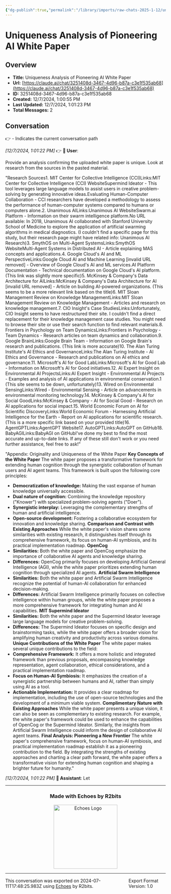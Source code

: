 ```yaml
---
{"dg-publish":true,"permalink":"/library/imports/raw-chats-2025-1-12/uniqueness-analysis-of-pioneering-ai-white-paper/"}
---
```


# Uniqueness Analysis of Pioneering AI White Paper

## Overview
- **Title:** Uniqueness Analysis of Pioneering AI White Paper
- **Url:** [https://claude.ai/chat/3251408d-3467-4d96-b87a-c3e1f535ab68](https://claude.ai/chat/3251408d-3467-4d96-b87a-c3e1f535ab68)
- **ID:** 3251408d-3467-4d96-b87a-c3e1f535ab68
- **Created:** 12/7/2024, 1:00:55 PM
- **Last Updated:** 12/7/2024, 1:01:23 PM
- **Total Messages:** 2

## Conversation
👉 - Indicates the current conversation path

<i>[12/7/2024, 1:01:22 PM]</i> 👉 <b>👤 User</b>: 

Provide an analysis confirming the uploaded white paper is unique. Look at research from the sources in the pasted material.

"Research Sources1. MIT Center for Collective Intelligence (CCI)Links:MIT Center for Collective Intelligence (CCI) WebsiteSupermind Ideator - This tool leverages large language models to assist users in creative problem-solving by generating innovative ideas.Evaluating Human-Computer Collaboration - CCI researchers have developed a methodology to assess the performance of human-computer systems compared to humans or computers alone.2. Unanimous AILinks:Unanimous AI WebsiteSwarm.ai Platform - Information on their swarm intelligence platform.No URL available: In 2018, Unanimous AI collaborated with Stanford University School of Medicine to explore the application of artificial swarming algorithms in medical diagnostics. (I couldn't find a specific page for this study, but their research page might have related info: Unanimous AI Research)3. SmythOS on Multi-Agent SystemsLinks:SmythOS WebsiteMulti-Agent Systems in Distributed AI - Article explaining MAS concepts and applications.4. Google Cloud's AI and ML PerspectiveLinks:Google Cloud AI and Machine Learning [invalid URL removed] - Overview of Google Cloud's AI and ML services.AI Platform Documentation - Technical documentation on Google Cloud's AI platform. (This link was slightly more specific)5. McKinsey & Company's Data Architecture for AILinks:McKinsey & Company's Data Architecture for AI [invalid URL removed] - Article on building AI-powered organizations. (This seems to be a more relevant link based on the title)6. MIT Sloan Management Review on Knowledge ManagementLinks:MIT Sloan Management Review on Knowledge Management - Articles and research on knowledge management.7. CIO Insight's Case StudiesLinks:Unfortunately, CIO Insight seems to have restructured their site. I couldn't find a direct replacement for their knowledge management case studies. You might need to browse their site or use their search function to find relevant materials.8. Frontiers in Psychology on Team DynamicsLinks:Frontiers in Psychology - Team Dynamics - Research articles on team dynamics and collaboration.9. Google BrainLinks:Google Brain Team - Information on Google Brain's research and publications. (This link is more accurate)10. The Alan Turing Institute's AI Ethics and GovernanceLinks:The Alan Turing Institute - AI Ethics and Governance - Research and publications on AI ethics and governance.11. Microsoft's AI for Good LabLinks:Microsoft's AI for Good Lab - Information on Microsoft's AI for Good initiatives.12. AI Expert Insight on Environmental AI ProjectsLinks:AI Expert Insight - Environmental AI Projects - Examples and analysis of AI applications in environmental conservation.1 (This site seems to be down, unfortunately)13. Wired on Environmental SensingLinks:Wired - Environmental Sensing - Article on advancements in environmental monitoring technology.14. McKinsey & Company's AI for Social GoodLinks:McKinsey & Company - AI for Social Good - Research on AI applications for social impact.15. World Economic Forum on AI for Scientific DiscoveryLinks:World Economic Forum - Harnessing Artificial Intelligence for the Earth - Report on AI applications for scientific research. (This is a more specific link based on your provided title)16. AgentGPTLinks:AgentGPT Website17. AutoGPTLinks:AutoGPT on GitHub18. BabyAGILinks:BabyAGI on GitHubI've done my best to find the most accurate and up-to-date links. If any of these still don't work or you need further assistance, feel free to ask!"

"Appendix: Originality and Uniqueness of the White Paper
**Key Concepts of the White Paper**
The white paper proposes a transformative framework for extending human cognition through the synergistic collaboration of human users and AI agent teams. This framework is built upon the following core principles:
* **Democratization of knowledge:** Making the vast expanse of human knowledge universally accessible.
* **Dual nature of cognition:** Combining the knowledge repository ("Knower") with specialized problem-solving agents ("Doer").
* **Synergistic interplay:** Leveraging the complementary strengths of human and artificial intelligence.
* **Open-source development:** Fostering a collaborative ecosystem for innovation and knowledge sharing.
**Comparison and Contrast with Existing Approaches**
While the white paper's vision shares some similarities with existing research, it distinguishes itself through its comprehensive framework, its focus on human-AI symbiosis, and its practical implementation roadmap.
**OpenCog**
* **Similarities:** Both the white paper and OpenCog emphasize the importance of collaborative AI agents and knowledge sharing.
* **Differences:** OpenCog primarily focuses on developing Artificial General Intelligence (AGI), while the white paper prioritizes extending human cognition through specialized AI agents.
**Artificial Swarm Intelligence**
* **Similarities:** Both the white paper and Artificial Swarm Intelligence recognize the potential of human-AI collaboration for enhanced decision-making.
* **Differences:** Artificial Swarm Intelligence primarily focuses on collective intelligence within human groups, while the white paper proposes a more comprehensive framework for integrating human and AI capabilities.
**MIT Supermind Ideator**
* **Similarities:** Both the white paper and the Supermind Ideator leverage large language models for creative problem-solving.
* **Differences:** The Supermind Ideator focuses on specific design and brainstorming tasks, while the white paper offers a broader vision for amplifying human creativity and productivity across various domains.
**Unique Contributions of the White Paper**
The white paper makes several unique contributions to the field:
* **Comprehensive Framework:** It offers a more holistic and integrated framework than previous proposals, encompassing knowledge representation, agent collaboration, ethical considerations, and a practical implementation roadmap.
* **Focus on Human-AI Symbiosis:** It emphasizes the creation of a synergistic partnership between humans and AI, rather than simply using AI as a tool.
* **Actionable Implementation:** It provides a clear roadmap for implementation, including the use of open-source technologies and the development of a minimum viable system.
**Complimentary Nature with Existing Approaches**
While the white paper presents a unique vision, it can also be seen as complementary to existing research. For example, the white paper's framework could be used to enhance the capabilities of OpenCog or the Supermind Ideator. Similarly, the insights from Artificial Swarm Intelligence could inform the design of collaborative AI agent teams.
**Final Analysis: Pioneering a New Frontier**
The white paper's comprehensive framework, focus on human-AI symbiosis, and practical implementation roadmap establish it as a pioneering contribution to the field. By integrating the strengths of existing approaches and charting a clear path forward, the white paper offers a transformative vision for extending human cognition and shaping a brighter future for humanity."<br>

<i>[12/7/2024, 1:01:22 PM]</i> <b>🤖 Assistant</b>: Let<br>

---

<div align="center">

### Made with Echoes by R2bits

<a href="https://echoes.r2bits.com">
  <img src="https://images.squarespace-cdn.com/content/v1/6493af4741c13939d335f0b8/18b27467-2da2-43b7-8d44-234bccf4f462/MINI_ECHOES_LOGO_NORMAL_WHITE_TEXT_SMALL-05-14+%281%29.png?format=300w" alt="Echoes Logo" width="200"/>
</a>

</div>

---

<div style="display: flex; justify-content: space-between;">
  <span>This conversation was exported on 2024-07-11T17:48:25.983Z using <a href="https://echoes.r2bits.com">Echoes</a> by R2bits.</span>
  <span>Export Format Version: 1.0</span>
</div>
